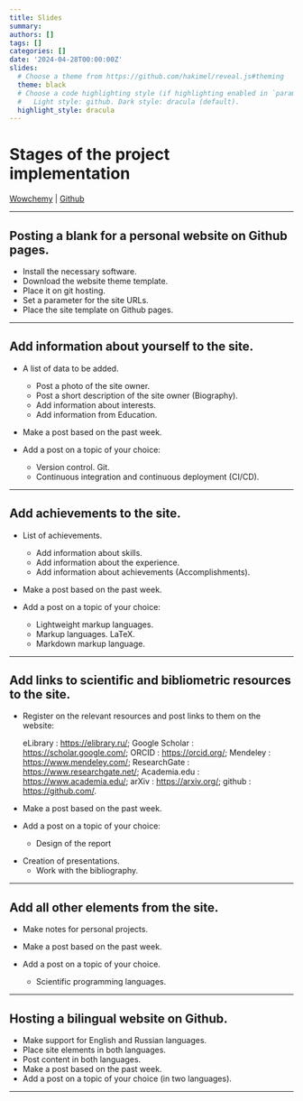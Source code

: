 ```yaml
---
title: Slides
summary: 
authors: []
tags: []
categories: []
date: '2024-04-28T00:00:00Z'
slides:
  # Choose a theme from https://github.com/hakimel/reveal.js#theming
  theme: black
  # Choose a code highlighting style (if highlighting enabled in `params.toml`)
  #   Light style: github. Dark style: dracula (default).
  highlight_style: dracula
---
```


# Stages of the project implementation

[Wowchemy](https://wowchemy.com/) | [Github](https://github.com/ArinaAlexZhukova)

--- 

## Posting a blank for a personal website on Github pages.
    
* Install the necessary software.
* Download the website theme template.
* Place it on git hosting.
* Set a parameter for the site URLs.
* Place the site template on Github pages.

---

## Add information about yourself to the site.

* A list of data to be added.

   - Post a photo of the site owner.
   - Post a short description of the site owner (Biography).
   - Add information about interests.
   - Add information from Education.
   
* Make a post based on the past week.
* Add a post on a topic of your choice:

   - Version control. Git.
   - Continuous integration and continuous deployment (CI/CD).

---

## Add achievements to the site.

* List of achievements.

   - Add information about skills.
   - Add information about the experience.
   - Add information about achievements (Accomplishments).
   
* Make a post based on the past week.
* Add a post on a topic of your choice:

   - Lightweight markup languages.
   - Markup languages. LaTeX.
   - Markdown markup language.

---

## Add links to scientific and bibliometric resources to the site.

* Register on the relevant resources and post links to them on the website:

    eLibrary : https://elibrary.ru/;
    Google Scholar : https://scholar.google.com/;
    ORCID : https://orcid.org/;
    Mendeley : https://www.mendeley.com/;
    ResearchGate : https://www.researchgate.net/;
    Academia.edu : https://www.academia.edu/;
    arXiv : https://arxiv.org/;
    github : https://github.com/.

* Make a post based on the past week.
* Add a post on a topic of your choice:

   - Design of the report
- Creation of presentations.
   - Work with the bibliography.

---

## Add all other elements from the site.

* Make notes for personal projects.
* Make a post based on the past week.
* Add a post on a topic of your choice.

   - Scientific programming languages.

---

## Hosting a bilingual website on Github.

* Make support for English and Russian languages.
* Place site elements in both languages.
* Post content in both languages.
* Make a post based on the past week.
* Add a post on a topic of your choice (in two languages).

---


